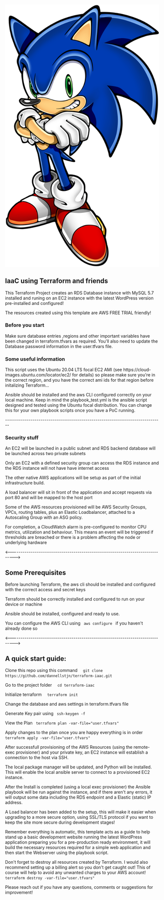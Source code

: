 <img src= "sonic.png" />

<h2>IaaC using Terraform and friends</h2>
<p>
This Terraform Project creates an RDS Database instance with MySQL 5.7 installed and runing on an EC2 instance with the latest WordPress version pre-installed and configured!</h3>
 
 <p>
 The resources created using this template are AWS FREE TRIAL friendly!</p> 
 
<h3>Before you start</h3>
 <p>Make sure  database entries ,regions and other important variables have been changed in terraform.tfvars as required.
 You'll also need to update the Database password information in the user.tfvars file.</p>

<h3>
Some useful information
</h3>

<p>This script uses the Ubuntu 20.04 LTS focal EC2 AMI (see https://cloud-images.ubuntu.com/locator/ec2/ for details) so please make sure you're in the correct region, and you have the correct ami ids for that region before initalizing Terraform...

Ansible should be installed and the aws CLI configured correctly on your local machine. 
Keep in mind the playbook_test.yml is the ansible script designed and tested using the Ubuntu focal distribution. You can change this for your own playbook scripts once you have a PoC running.

</p>
  --------------------------------------------------------------------------------
 <h3> Security stuff </h3>
<p> An EC2 will be launched in a public subnet and RDS backend database will be launched across two private subnets </p>
<p> Only an EC2 with a defined security group can access the RDS instance and the RDS instance will not have have internet access </p>
<p> The other native AWS applications will be setup as part of the initial infrastructure build.
<p> A load balancer will sit in front of the application and accept requests via port 80 and will be mapped to the host port</p> 

<p>Some of the AWS resources provisioned will be AWS Security Groups, VPCs, routing tables, plus an Elastic Loadbalancer, attached to a Autoscaling Group with an ASG policy. 

For completion,  a CloudWatch alarm is pre-configured to monitor CPU metrics, utilization and behaviour. This means an event will be triggered if thresholds are breached or there is a problem affecting the node or underlying hardware</p>


<-------------------------------------------------------------------------------->

<h2> Some Prerequisites </h2>
<p> Before launching Terraform, the aws cli should be installed and configured with the correct access and secret keys </p>
<p> Terraform should be correctly installed and configured to run on your device or machine </p>
<p> Ansible should be installed, configured and ready to use.
<p> You can configure the AWS CLI using <code> aws configure </code> if you haven't already done so </p>

<-------------------------------------------------------------------------------->

<h2>A quick start guide: </h2>

 <p>Clone this repo using this command <code>  git clone https://github.com/dannellstjn/terraform-iaac.git</code></p>
 <p> Go to the project folder         <code>  cd terraform-iaac </code></p>
 <p>Initialize terraform          <code>  terraform init</code></p>
 <p>Change the database and aws settings in terraform.tfvars file </p>
 <p>Generate Key pair using        <code> ssh-keygen -f <mykey-pair>  </code></p>
 <p>View the Plan               <code> terraform plan -var-file="user.tfvars"  </code></p>
 <p>Apply changes to the plan once you are happy everything is in order           <code> terraform apply -var-file="user.tfvars" </code></p>
 
 <p> After successfull provisioning of the AWS Resources (using the remote-exec provisioner) and your private key, an EC2 instance will establish a connection to the host via SSH. 

<p>The local package manager will be updated, and Python will be installed. This will enable the local ansible server to connect to a provisioned EC2 instance.</p>
<p>After the Install is completed (using a local exec provisioner) the Ansible playbook will be run against the instance, and if there aren't any errors, it will output some data including the RDS endpoint and a Elastic (static) IP address. </p>
<p>A Load balancer has been added to the setup, this will make it easier when upgrading to a more secure option, using SSL/TLS protocol if you want to keep the site more secure during development stages!</p>

 <p> Remember everything is automatic, this template acts as a guide to help stand up a basic development website running the latest WordPress application preparing you for a pre-production ready environment, it will build the necessary resources required for a simple web application and then start the Webserver using the playbook script.</p>

 <p>Don't forget to destroy all resources created by Terraform. I would also recommend setting up a billing alert so you don't get caught out! This of course will help to avoid any unwanted charges to your AWS account! <code> terraform destroy -var-file="user.tfvars" </code></p>

<p>Please reach out if you have any questions, comments or suggestions for improvement!</p>



